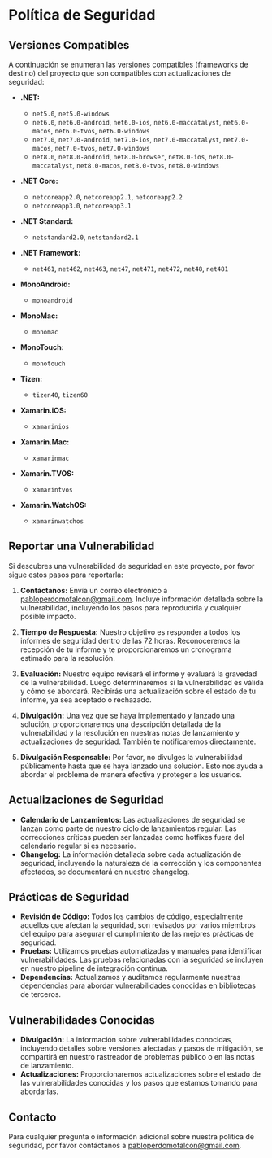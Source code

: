 # Política de Seguridad

## Versiones Compatibles

A continuación se enumeran las versiones compatibles (frameworks de destino) del proyecto que son compatibles con actualizaciones de seguridad:

- **.NET:**
  - `net5.0`, `net5.0-windows`
  - `net6.0`, `net6.0-android`, `net6.0-ios`, `net6.0-maccatalyst`, `net6.0-macos`, `net6.0-tvos`, `net6.0-windows`
  - `net7.0`, `net7.0-android`, `net7.0-ios`, `net7.0-maccatalyst`, `net7.0-macos`, `net7.0-tvos`, `net7.0-windows`
  - `net8.0`, `net8.0-android`, `net8.0-browser`, `net8.0-ios`, `net8.0-maccatalyst`, `net8.0-macos`, `net8.0-tvos`, `net8.0-windows`

- **.NET Core:**
  - `netcoreapp2.0`, `netcoreapp2.1`, `netcoreapp2.2`
  - `netcoreapp3.0`, `netcoreapp3.1`

- **.NET Standard:**
  - `netstandard2.0`, `netstandard2.1`

- **.NET Framework:**
  - `net461`, `net462`, `net463`, `net47`, `net471`, `net472`, `net48`, `net481`

- **MonoAndroid:**
  - `monoandroid`

- **MonoMac:**
  - `monomac`

- **MonoTouch:**
  - `monotouch`

- **Tizen:**
  - `tizen40`, `tizen60`

- **Xamarin.iOS:**
  - `xamarinios`

- **Xamarin.Mac:**
  - `xamarinmac`

- **Xamarin.TVOS:**
  - `xamarintvos`

- **Xamarin.WatchOS:**
  - `xamarinwatchos`

## Reportar una Vulnerabilidad

Si descubres una vulnerabilidad de seguridad en este proyecto, por favor sigue estos pasos para reportarla:

1. **Contáctanos:** Envía un correo electrónico a [pabloperdomofalcon@gmail.com](mailto:pabloperdomofalcon@gmail.com). Incluye información detallada sobre la vulnerabilidad, incluyendo los pasos para reproducirla y cualquier posible impacto.

2. **Tiempo de Respuesta:** Nuestro objetivo es responder a todos los informes de seguridad dentro de las 72 horas. Reconoceremos la recepción de tu informe y te proporcionaremos un cronograma estimado para la resolución.

3. **Evaluación:** Nuestro equipo revisará el informe y evaluará la gravedad de la vulnerabilidad. Luego determinaremos si la vulnerabilidad es válida y cómo se abordará. Recibirás una actualización sobre el estado de tu informe, ya sea aceptado o rechazado.

4. **Divulgación:** Una vez que se haya implementado y lanzado una solución, proporcionaremos una descripción detallada de la vulnerabilidad y la resolución en nuestras notas de lanzamiento y actualizaciones de seguridad. También te notificaremos directamente.

5. **Divulgación Responsable:** Por favor, no divulges la vulnerabilidad públicamente hasta que se haya lanzado una solución. Esto nos ayuda a abordar el problema de manera efectiva y proteger a los usuarios.

## Actualizaciones de Seguridad

- **Calendario de Lanzamientos:** Las actualizaciones de seguridad se lanzan como parte de nuestro ciclo de lanzamientos regular. Las correcciones críticas pueden ser lanzadas como hotfixes fuera del calendario regular si es necesario.
- **Changelog:** La información detallada sobre cada actualización de seguridad, incluyendo la naturaleza de la corrección y los componentes afectados, se documentará en nuestro changelog.

## Prácticas de Seguridad

- **Revisión de Código:** Todos los cambios de código, especialmente aquellos que afectan la seguridad, son revisados por varios miembros del equipo para asegurar el cumplimiento de las mejores prácticas de seguridad.
- **Pruebas:** Utilizamos pruebas automatizadas y manuales para identificar vulnerabilidades. Las pruebas relacionadas con la seguridad se incluyen en nuestro pipeline de integración continua.
- **Dependencias:** Actualizamos y auditamos regularmente nuestras dependencias para abordar vulnerabilidades conocidas en bibliotecas de terceros.

## Vulnerabilidades Conocidas

- **Divulgación:** La información sobre vulnerabilidades conocidas, incluyendo detalles sobre versiones afectadas y pasos de mitigación, se compartirá en nuestro rastreador de problemas público o en las notas de lanzamiento.
- **Actualizaciones:** Proporcionaremos actualizaciones sobre el estado de las vulnerabilidades conocidas y los pasos que estamos tomando para abordarlas.

## Contacto

Para cualquier pregunta o información adicional sobre nuestra política de seguridad, por favor contáctanos a [pabloperdomofalcon@gmail.com](mailto:pabloperdomofalcon@gmail.com).
